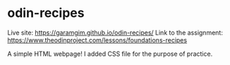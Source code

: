 # odin-recipes

Live site: https://garamgim.github.io/odin-recipes/
Link to the assignment: https://www.theodinproject.com/lessons/foundations-recipes

A simple HTML webpage!
I added CSS file for the purpose of practice.
